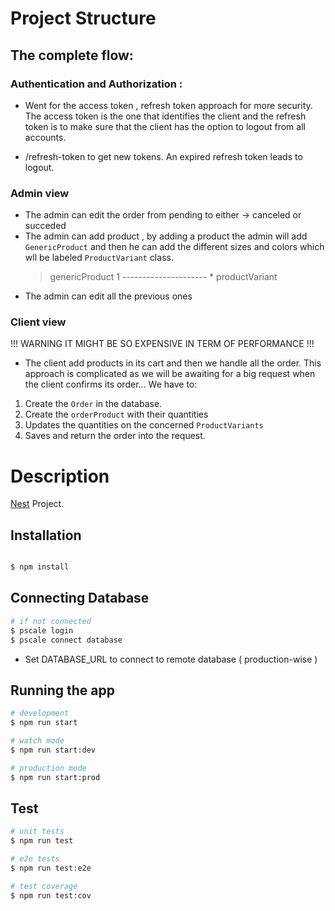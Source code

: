 # Project Structure 

## The complete flow: 

### Authentication and Authorization : 
- Went for the access token , refresh token approach for more security. The access token is the one that identifies the client and the refresh token is to make sure that the client has the option to logout from all accounts.

- /refresh-token to get new tokens. An expired refresh token leads to logout.

### Admin view

- The admin can edit the order from pending to either -> canceled or succeded
- The admin can add product , by adding a product the admin will add `GenericProduct` and then he can add the different sizes and colors which wll be labeled `ProductVariant` class.
    > genericProduct 1 --------------------- * productVariant
- The admin can edit all the previous ones


### Client view

!!! WARNING IT MIGHT BE SO EXPENSIVE IN TERM OF PERFORMANCE !!!

- The client add products in its cart and then we handle all the order. This approach is complicated as we will be awaiting for a big request when the client confirms its order... We have to:
1. Create the `Order` in the database.
2. Create the `orderProduct` with their quantities
3. Updates the quantities on the concerned `ProductVariants`
4. Saves and return the order into the request.









# Description

[Nest](https://github.com/nestjs/nest) Project.

## Installation

```bash

$ npm install

```

## Connecting Database

```bash
# if not connected
$ pscale login 
$ pscale connect database

```

- Set DATABASE_URL to connect to remote database ( production-wise )

## Running the app

```bash
# development
$ npm run start

# watch mode
$ npm run start:dev

# production mode
$ npm run start:prod
```

## Test

```bash
# unit tests
$ npm run test

# e2e tests
$ npm run test:e2e

# test coverage
$ npm run test:cov
```


